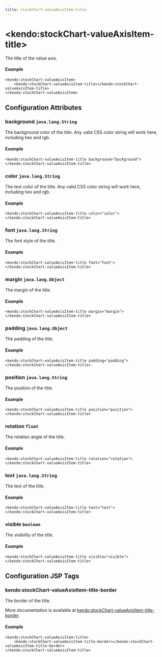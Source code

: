 ```yaml
---
title: stockChart-valueAxisItem-title
---
```


# \<kendo:stockChart-valueAxisItem-title\>

The title of the value axis.

#### Example
    <kendo:stockChart-valueAxisItem>
        <kendo:stockChart-valueAxisItem-title></kendo:stockChart-valueAxisItem-title>
    </kendo:stockChart-valueAxisItem>

## Configuration Attributes

### background `java.lang.String`

The background color of the title. Any valid CSS color string will work here, including
hex and rgb.

#### Example
    <kendo:stockChart-valueAxisItem-title background="background">
    </kendo:stockChart-valueAxisItem-title>

### color `java.lang.String`

The text color of the title. Any valid CSS color string will work here, including hex and rgb.

#### Example
    <kendo:stockChart-valueAxisItem-title color="color">
    </kendo:stockChart-valueAxisItem-title>

### font `java.lang.String`

The font style of the title.

#### Example
    <kendo:stockChart-valueAxisItem-title font="font">
    </kendo:stockChart-valueAxisItem-title>

### margin `java.lang.Object`

The margin of the title.

#### Example
    <kendo:stockChart-valueAxisItem-title margin="margin">
    </kendo:stockChart-valueAxisItem-title>

### padding `java.lang.Object`

The padding of the title.

#### Example
    <kendo:stockChart-valueAxisItem-title padding="padding">
    </kendo:stockChart-valueAxisItem-title>

### position `java.lang.String`

The position of the title.

#### Example
    <kendo:stockChart-valueAxisItem-title position="position">
    </kendo:stockChart-valueAxisItem-title>

### rotation `float`

The rotation angle of the title.

#### Example
    <kendo:stockChart-valueAxisItem-title rotation="rotation">
    </kendo:stockChart-valueAxisItem-title>

### text `java.lang.String`

The text of the title.

#### Example
    <kendo:stockChart-valueAxisItem-title text="text">
    </kendo:stockChart-valueAxisItem-title>

### visible `boolean`

The visibility of the title.

#### Example
    <kendo:stockChart-valueAxisItem-title visible="visible">
    </kendo:stockChart-valueAxisItem-title>


##  Configuration JSP Tags

### kendo:stockChart-valueAxisItem-title-border

The border of the title.

More documentation is available at [kendo:stockChart-valueAxisItem-title-border](/kendo-ui/api/wrappers/jsp/stockchart/valueaxisitem-title-border).

#### Example

    <kendo:stockChart-valueAxisItem-title>
        <kendo:stockChart-valueAxisItem-title-border></kendo:stockChart-valueAxisItem-title-border>
    </kendo:stockChart-valueAxisItem-title>


